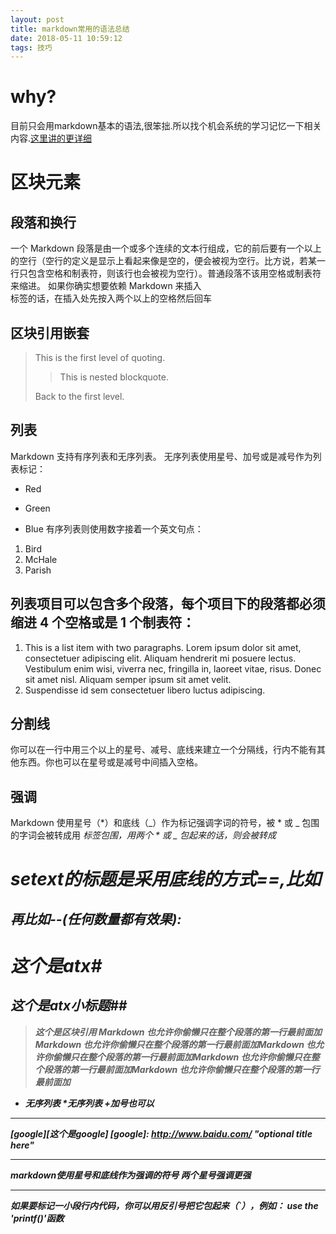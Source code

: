 ```yaml
---
layout: post
title: markdown常用的语法总结
date: 2018-05-11 10:59:12
tags: 技巧
---
```

# why?
目前只会用markdown基本的语法,很笨拙.所以找个机会系统的学习记忆一下相关内容.[这里讲的更详细](https://www.appinn.com/markdown/#list)
# 区块元素
## 段落和换行
一个 Markdown 段落是由一个或多个连续的文本行组成，它的前后要有一个以上的空行（空行的定义是显示上看起来像是空的，便会被视为空行。比方说，若某一行只包含空格和制表符，则该行也会被视为空行）。普通段落不该用空格或制表符来缩进。
如果你确实想要依赖 Markdown 来插入 <br /> 标签的话，在插入处先按入两个以上的空格然后回车
## 区块引用嵌套
> This is the first level of quoting.
>
> > This is nested blockquote.
>
> Back to the first level.
## 列表
Markdown 支持有序列表和无序列表。
无序列表使用星号、加号或是减号作为列表标记：
* Red
+ Green
- Blue
有序列表则使用数字接着一个英文句点：
1. Bird
2. McHale
3. Parish
## 列表项目可以包含多个段落，每个项目下的段落都必须缩进 4 个空格或是 1 个制表符：
1.	This is a list item with two paragraphs. Lorem ipsum dolor
    sit amet, consectetuer adipiscing elit. Aliquam hendrerit
    mi posuere lectus.
	Vestibulum enim wisi, viverra nec, fringilla in, laoreet
    vitae, risus. Donec sit amet nisl. Aliquam semper ipsum
    sit amet velit.
2.  Suspendisse id sem consectetuer libero luctus adipiscing.
## 分割线
你可以在一行中用三个以上的星号、减号、底线来建立一个分隔线，行内不能有其他东西。你也可以在星号或是减号中间插入空格。
## 强调
Markdown 使用星号（*）和底线（_）作为标记强调字词的符号，被 * 或 _ 包围的字词会被转成用 <em> 标签包围，用两个 * 或 _ 包起来的话，则会被转成 <strong>

setext的标题是采用底线的方式==,比如
====
再比如--(任何数量都有效果):
----
# 这个是atx#
## 这个是atx小标题##

>这个是区块引用
>Markdown 也允许你偷懒只在整个段落的第一行最前面加Markdown 也允许你偷懒只在整个段落的第一行最前面加Markdown 也允许你偷懒只在整个段落的第一行最前面加Markdown 也允许你偷懒只在整个段落的第一行最前面加Markdown 也允许你偷懒只在整个段落的第一行最前面加
* 无序列表
*无序列表
+加号也可以

***
[google][这个是google]
[google]: http://www.baidu.com/ "optional title here"
***
*markdown使用星号和底线作为强调的符号*
**两个星号强调更强**
***
如果要标记一小段行内代码，你可以用反引号把它包起来（`），例如：
use the 'printf()'函数








